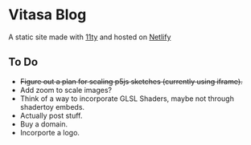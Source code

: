 # Vitasa Blog 
A static site made with [11ty](https://www.11ty.dev/) and hosted on [Netlify](https://www.netlify.com/)

## To Do
- ~~Figure out a plan for scaling p5js sketches (currently using iframe).~~
- Add zoom to scale images?
- Think of a way to incorporate GLSL Shaders, maybe not through shadertoy embeds. 
- Actually post stuff.
- Buy a domain.
- Incorporte a logo.

